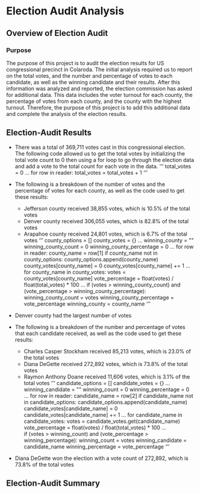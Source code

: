 # Election Audit Analysis


## Overview of Election Audit

### Purpose

The purpose of this project is to audit the election results for US congressional precinct in Colaroda. The initial analysis required us to report on the total votes, and the number and percentage of votes to each candidate, as well as the winning candidate and their results. After this information was analyzed and reported, the election commission has asked for additional data. This data includes the voter turnout for each county, the percentage of votes from each county, and the county with the highest turnout. Therefore, the purpose of this project is to add this additional data and complete the analysis of the election results. 


## Election-Audit Results 

- There was a total of 369,711 votes cast in this congressional election. The following code allowed us to get the total votes by initializing the total vote count to 0 then using a for loop to go through the election data and add a vote to the total count for each vote in the data.
‘’’
total_votes = 0
…
for row in reader: 
	total_votes = total_votes + 1
‘’’

- The following is a breakdown of the number of votes and the percentage of votes for each county, as well as the code used to get these results:
   - Jefferson county received 38,855 votes, which is 10.5% of the total votes
   - Denver county received 306,055 votes, which is 82.8% of the total votes
   - Arapahoe county received 24,801 votes, which is 6.7% of the total votes
‘’’
county_options = []
county_votes = {}
…
winning_county = ""
winning_county_count = 0
winning_county_percentage = 0
…
for row in reader:
	county_name = row[1]
	if county_name not in county_options:
		county_options.append(county_name)
		county_votes[county_name] = 0
	county_votes[county_name] += 1
…
for county_name in county_votes:
	votes = county_votes[county_name]
	vote_percentage = float(votes) / float(total_votes) * 100
…
	if (votes > winning_county_count) and (vote_percentage > winning_county_percentage):
		winning_county_count = votes
		winning_county_percentage = vote_percentage
		winning_county = county_name
‘’’

- Denver county had the largest number of votes

- The following is a breakdown of the number and percentage of votes that each candidate received, as well as the code used to get these results:
   - Charles Casper Stockham received 85,213 votes, which is 23.0% of the total votes
   - Diana DeGette received 272,892 votes, which is 73.8% of the total votes
   - Raymon Anthony Doane received 11,606 votes, which is 3.1% of the total votes
‘’’
candidate_options = []
candidate_votes = {}
…
winning_candidate = ""
winning_count = 0
winning_percentage = 0
…
for row in reader:
	candidate_name = row[2]
	if candidate_name not in candidate_options:
		candidate_options.append(candidate_name)
		candidate_votes[candidate_name] = 0
	candidate_votes[candidate_name] += 1
…
for candidate_name in candidate_votes:
	votes = candidate_votes.get(candidate_name)
	vote_percentage = float(votes) / float(total_votes) * 100
…       
	if (votes > winning_count) and (vote_percentage > winning_percentage):
		winning_count = votes
		winning_candidate = candidate_name
		winning_percentage = vote_percentage
‘’’

- Diana DeGette won the election with a vote count of 272,892, which is 73.8% of the total votes


## Election-Audit Summary
